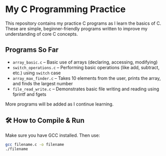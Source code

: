 #  My C Programming Practice

This repository contains my practice C programs as I learn the basics of C. These are simple, beginner-friendly programs written to improve my understanding of core C concepts.

##  Programs So Far

- `array_basic.c` – Basic use of arrays (declaring, accessing, modifying)
- `switch_operations.c` – Performing basic operations (like add, subtract, etc.) using `switch` case
- `array_max_finder.c` – Takes 10 elements from the user, prints the array, and finds the largest number
- `file_read_write.c` – Demonstrates basic file writing and reading using fprintf and fgets


More programs will be added as I continue learning. 

## 🛠 How to Compile & Run

Make sure you have GCC installed. Then use:

```bash
gcc filename.c -o filename
./filename
